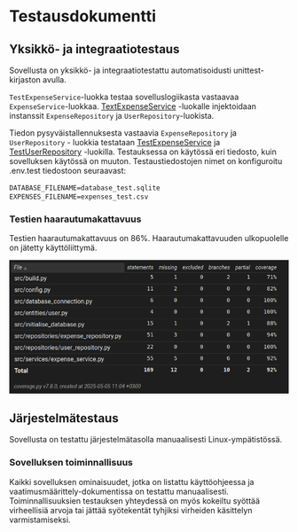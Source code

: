 # Testausdokumentti

## Yksikkö- ja integraatiotestaus

Sovellusta on yksikkö- ja integraatiotestattu automatisoidusti unittest-kirjaston avulla.

`TestExpenseService`-luokka testaa sovelluslogiikasta vastaavaa `ExpenseService`-luokkaa. [TextExpenseService](https://github.com/n1k1k/ot-harjoitustyo-2025/blob/main/src/tests/test_expense_service.py) -luokalle injektoidaan instanssit `ExpenseRepository` ja `UserRepository`-luokista.

Tiedon pysyväistallennuksesta vastaavia `ExpenseRepository` ja `UserRepository` - luokkia testataan [TestExpenseService](https://github.com/n1k1k/ot-harjoitustyo-2025/blob/main/src/tests/test_expense_repository.py) ja [TestUserRepository](https://github.com/n1k1k/ot-harjoitustyo-2025/blob/main/src/tests/test_user_repository.py) -luokilla. Testauksessa on käytössä eri tiedosto, kuin sovelluksen käytössä on muuton. Testaustiedostojen nimet on konfiguroitu .env.test tiedostoon seuraavast:

```
DATABASE_FILENAME=database_test.sqlite
EXPENSES_FILENAME=expenses_test.csv
```

### Testien haarautumakattavuus 

Testien haarautumakattavuus on 86%. Haarautumakattavuuden ulkopuolelle on jätetty käyttöliittymä. 

![](./images/testcoverage.png)

## Järjestelmätestaus

Sovellusta on testattu järjestelmätasolla manuaalisesti Linux-ympätistössä. 

### Sovelluksen toiminnallisuus

Kaikki sovelluksen ominaisuudet, jotka on listattu käyttöohjeessa ja vaatimusmäärittely-dokumentissa on testattu manuaalisesti. Toiminnallisuuksien testauksen yhteydessä on myös kokeiltu syöttää virheellisiä arvoja tai jättää syötekentät tyhjiksi virheiden käsittelyn varmistamiseksi.
